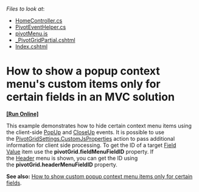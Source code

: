 <!-- default file list -->
*Files to look at*:

* [HomeController.cs](./CS/MvcApplication1/Controllers/HomeController.cs)
* [PivotEventHelper.cs](./CS/MvcApplication1/Helper/PivotEventHelper.cs)
* [pivotMenu.js](./CS/MvcApplication1/Scripts/pivotMenu.js)
* [_PivotGridPartial.cshtml](./CS/MvcApplication1/Views/Home/_PivotGridPartial.cshtml)
* [Index.cshtml](./CS/MvcApplication1/Views/Home/Index.cshtml)
<!-- default file list end -->
# How to show a popup context menu's custom items only for certain fields in an MVC solution
<!-- run online -->
**[[Run Online]](https://codecentral.devexpress.com/t431251/)**
<!-- run online end -->

This example demonstrates how to hide certain context menu items using the client-side [PopUp](https://docs.devexpress.com/AspNet/js-ASPxClientMenuBase.PopUp) and [CloseUp](https://docs.devexpress.com/AspNet/js-ASPxClientMenuBase.CloseUp) events. It is possible to use the [PivotGridSettings.CustomJsProperties](https://docs.devexpress.com/AspNetMvc/DevExpress.Web.Mvc.PivotGridSettings.CustomJsProperties) action to pass additional information for client side processing. To get the ID of a target [Field Value](https://docs.devexpress.com/AspNet/3597/components/pivot-grid/ui-elements/field-value) item use the **pivotGrid.fieldMenuFieldID** property. If the [Header](https://docs.devexpress.com/AspNet/3586/components/pivot-grid/ui-elements/filter-header-area) menu is shown, you can get the ID using the **pivotGrid.headerMenuFieldID** property.

**See also:** [How to show custom popup context menu items only for certain fields](https://supportcenter.devexpress.com/ticket/details/e3909/how-to-show-custom-popup-context-menu-items-only-for-certain-fields).
